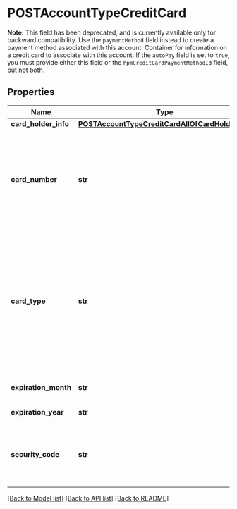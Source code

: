 # POSTAccountTypeCreditCard

**Note:** This field has been deprecated, and is currently available only for backward compatibility. Use the `paymentMethod` field instead to create a payment method associated with this account.  Container for information on a credit card to associate with this account.    If the `autoPay` field is set to `true`, you must provide either this field or the `hpmCreditCardPaymentMethodId` field, but not both. 
## Properties
Name | Type | Description | Notes
------------ | ------------- | ------------- | -------------
**card_holder_info** | [**POSTAccountTypeCreditCardAllOfCardHolderInfo**](POSTAccountTypeCreditCardAllOfCardHolderInfo.md) |  | 
**card_number** | **str** | Card number, up to 16 characters. Once created, this field can&#39;t be updated or queried, and is only available in masked format (e.g., XXXX-XXXX-XXXX-1234).  | 
**card_type** | **str** | The type of the credit card.  Possible values  include &#x60;Visa&#x60;, &#x60;MasterCard&#x60;, &#x60;AmericanExpress&#x60;, &#x60;Discover&#x60;, &#x60;JCB&#x60;, and &#x60;Diners&#x60;. For more information about credit card types supported by different payment gateways, see [Supported Payment Gateways](https://knowledgecenter.zuora.com/CB_Billing/M_Payment_Gateways/Supported_Payment_Gateways).  | 
**expiration_month** | **str** | Two-digit expiration month (01-12).  | 
**expiration_year** | **str** | Four-digit expiration year.  | 
**security_code** | **str** | The CVV or CVV2 security code of the card. To ensure PCI compliance, this value is not stored and cannot be queried.  | [optional] 

[[Back to Model list]](../README.md#documentation-for-models) [[Back to API list]](../README.md#documentation-for-api-endpoints) [[Back to README]](../README.md)


